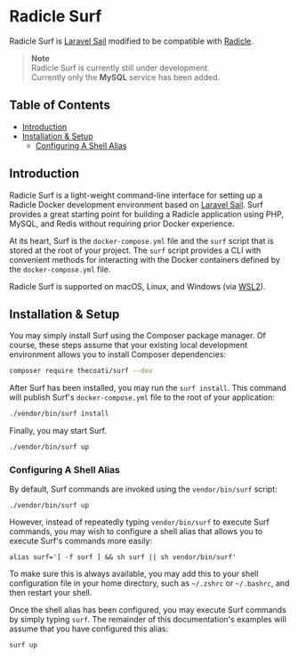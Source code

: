 # Radicle Surf

Radicle Surf is [Laravel Sail](https://github.com/laravel/sail) modified to be compatible with [Radicle](https://roots.io/radicle/). 

> **Note** \
> Radicle Surf is currently still under development. \
> Currently only the **MySQL** service has been added. 

## Table of Contents

- [Introduction](#introduction)
- [Installation & Setup](#installation--setup)
    - [Configuring A Shell Alias](#configuring-a-shell-alias)

## Introduction

Radicle Surf is a light-weight command-line interface for setting up a Radicle Docker development environment based on [Laravel Sail](https://github.com/laravel/sail). Surf provides a great starting point for building a Radicle application using PHP, MySQL, and Redis without requiring prior Docker experience.

At its heart, Surf is the `docker-compose.yml` file and the `surf` script that is stored at the root of your project. The `surf` script provides a CLI with convenient methods for interacting with the Docker containers defined by the `docker-compose.yml` file.

Radicle Surf is supported on macOS, Linux, and Windows (via [WSL2](https://docs.microsoft.com/en-us/windows/wsl/about)).

## Installation & Setup

You may simply install Surf using the Composer package manager. Of course, these steps assume that your existing local development environment allows you to install Composer dependencies:

```bash
composer require thecoati/surf --dev
```

After Surf has been installed, you may run the `surf install`. This command will publish Surf's `docker-compose.yml` file to the root of your application:

```bash
./vendor/bin/surf install
```

Finally, you may start Surf.

```bash
./vendor/bin/surf up
```

### Configuring A Shell Alias

By default, Surf commands are invoked using the `vendor/bin/surf` script:

```shell
./vendor/bin/surf up
```

However, instead of repeatedly typing `vendor/bin/surf` to execute Surf commands, you may wish to configure a shell alias that allows you to execute Surf's commands more easily:

```shell
alias surf='[ -f surf ] && sh surf || sh vendor/bin/surf'
```

To make sure this is always available, you may add this to your shell configuration file in your home directory, such as `~/.zshrc` or `~/.bashrc`, and then restart your shell.

Once the shell alias has been configured, you may execute Surf commands by simply typing `surf`. The remainder of this documentation's examples will assume that you have configured this alias:

```bash
surf up
```
